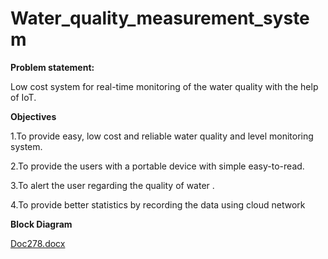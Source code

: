 # Water_quality_measurement_system


**Problem statement:**

Low cost system for real-time monitoring of the water quality with the help of IoT. 


**Objectives**

1.To provide easy, low cost and reliable water quality and level monitoring  system.

2.To provide the users with a portable device with simple easy-to-read.

3.To alert the user regarding the quality of water .

4.To provide better statistics by recording the data using cloud network

**Block Diagram**


[Doc278.docx](https://github.com/cssubodh/Water_quality_measurement_system/files/6784371/Doc278.docx)







 
  
  
  
  
 
 
  
  
  
 
 
  
  
 
 
  
 



 










